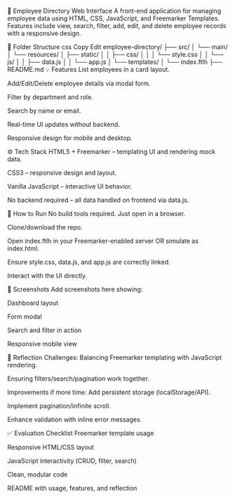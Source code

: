 🚀 Employee Directory Web Interface
A front-end application for managing employee data using HTML, CSS, JavaScript, and Freemarker Templates. Features include view, search, filter, add, edit, and delete employee records with a responsive design.

📁 Folder Structure
css
Copy
Edit
employee-directory/
├── src/
│   └── main/
│       └── resources/
│           ├── static/
│           │   ├── css/
│           │   │   └── style.css
│           │   └── js/
│           │       ├── data.js
│           │       └── app.js
│           └── templates/
│               └── index.ftlh
├── README.md
💡 Features
List employees in a card layout.

Add/Edit/Delete employee details via modal form.

Filter by department and role.

Search by name or email.

Real-time UI updates without backend.

Responsive design for mobile and desktop.

⚙️ Tech Stack
HTML5 + Freemarker – templating UI and rendering mock data.

CSS3 – responsive design and layout.

Vanilla JavaScript – interactive UI behavior.

No backend required – all data handled on frontend via data.js.

🧪 How to Run
No build tools required. Just open in a browser.

Clone/download the repo.

Open index.ftlh in your Freemarker-enabled server OR simulate as index.html.

Ensure style.css, data.js, and app.js are correctly linked.

Interact with the UI directly.

📸 Screenshots
Add screenshots here showing:

Dashboard layout

Form modal

Search and filter in action

Responsive mobile view

🧠 Reflection
Challenges:
Balancing Freemarker templating with JavaScript rendering.

Ensuring filters/search/pagination work together.

Improvements if more time:
Add persistent storage (localStorage/API).

Implement pagination/infinite scroll.

Enhance validation with inline error messages.

✅ Evaluation Checklist
 Freemarker template usage

 Responsive HTML/CSS layout

 JavaScript interactivity (CRUD, filter, search)

 Clean, modular code

 README with usage, features, and reflection
